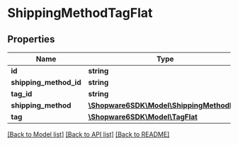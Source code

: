 # ShippingMethodTagFlat

## Properties
Name | Type | Description | Notes
------------ | ------------- | ------------- | -------------
**id** | **string** |  | [optional] 
**shipping_method_id** | **string** |  | 
**tag_id** | **string** |  | 
**shipping_method** | [**\Shopware6SDK\Model\ShippingMethodFlat**](ShippingMethodFlat.md) |  | [optional] 
**tag** | [**\Shopware6SDK\Model\TagFlat**](TagFlat.md) |  | [optional] 

[[Back to Model list]](../../README.md#documentation-for-models) [[Back to API list]](../../README.md#documentation-for-api-endpoints) [[Back to README]](../../README.md)

